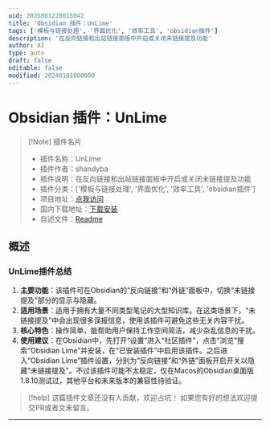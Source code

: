 ```yaml
---
uid: 2025081220015042
title: 'Obsidian 插件：UnLime'
tags: ['模板与链接处理', '界面优化', '效率工具', 'obsidian插件']
description: '在反向链接和出站链接面板中开启或关闭未链接提及功能'
author: AI
type: auto
draft: false
editable: false
modified: 20240101000000
---
```


# Obsidian 插件：UnLime

> [!Note] 插件名片
> - 插件名称：UnLime
> - 插件作者：shandyba
> - 插件说明：在反向链接和出站链接面板中开启或关闭未链接提及功能
> - 插件分类：['模板与链接处理', '界面优化', '效率工具', 'obsidian插件']
> - 项目地址：[点我访问](https://github.com/shandyba/obsidian-lime)
> - 国内下载地址：[下载安装](https://pkmer.cn/products/plugin/pluginMarket/?unlime)
> - 自述文件：[Readme](https://ghproxy.net/https://raw.githubusercontent.com/shandyba/obsidian-lime/master/README.md)



## 概述

### UnLime插件总结
1. **主要功能**：该插件可在Obsidian的“反向链接”和“外链”面板中，切换“未链接提及”部分的显示与隐藏。
2. **适用场景**：适用于拥有大量不同类型笔记的大型知识库。在这类场景下，“未链接提及”中会出现很多误报信息，使用该插件可避免这些无关内容干扰。
3. **核心特色**：操作简单，能帮助用户保持工作空间简洁，减少杂乱信息的干扰。
4. **使用建议**：在Obsidian中，先打开“设置”进入“社区插件”，点击“浏览”搜索“Obsidian Lime”并安装，在“已安装插件”中启用该插件。之后进入“Obsidian Lime”插件设置，分别为“反向链接”和“外链”面板开启开关以隐藏“未链接提及”。不过该插件可能不太稳定，仅在Macos的Obsidian桌面版1.8.10测试过，其他平台和未来版本的兼容性待验证。


> [!help] 
> 这篇插件文章还没有人贡献，欢迎占坑！
> 如果您有好的想法欢迎提交PR或者文末留言。
> 

---


